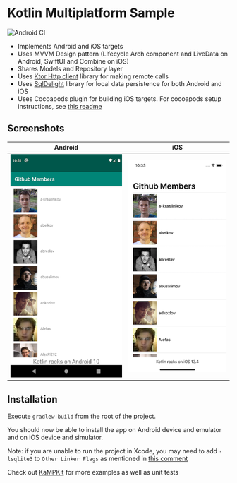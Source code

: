# Kotlin Multiplatform Sample

![Android CI](https://github.com/jshvarts/KmpGithubMVVM/workflows/CI/badge.svg)

* Implements Android and iOS targets
* Uses MVVM Design pattern (Lifecycle Arch component and LiveData on Android, SwiftUI and Combine on iOS)
* Shares Models and Repository layer
* Uses [Ktor Http client](https://ktor.io/clients/index.html) library for making remote calls
* Uses [SqlDelight](https://github.com/cashapp/sqldelight) library for local data persistence for both Android and iOS
* Uses Cocoapods plugin for building iOS targets. For cocoapods setup instructions, see [this readme](https://github.com/jshvarts/KmpGithub)

## Screenshots

Android                    |  iOS
:-------------------------:|:-------------------------:
![android](docs/android.png?raw=true) | ![ios](docs/ios.png)

## Installation

Execute `gradlew build` from the root of the project.

You should now be able to install the app on Android device and emulator and on iOS device and simulator.

Note: if you are unable to run the project in Xcode, you may need to add `-lsqlite3` to `Other Linker Flags` as mentioned in [this comment](https://github.com/cashapp/sqldelight/issues/1442#issuecomment-523435492)

Check out [KaMPKit](https://github.com/touchlab/KaMPKit) for more examples as well as unit tests
